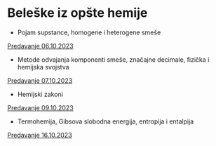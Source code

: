 # Beleške iz opšte hemije

- Pojam supstance, homogene i heterogene smeše

[Predavanje 06.10.2023](https://drive.google.com/file/d/19AykG_75wHg6vSPojbM2lhFcHNlO-Pa2/view?usp=sharing)

- Metode odvajanja komponenti smeše, značajne decimale, fizička i hemijska svojstva

[Predavanje 07.10.2023](https://drive.google.com/file/d/1jkGu7FKgQsokuMKJWi96bKPUrKGZuYwE/view?usp=sharing)

- Hemijski zakoni

[Predavanje 09.10.2023](https://drive.google.com/file/d/1IOtct-YlMFZBeDyIqxowCU8IvuYLNiPw/view?usp=sharing)

- Termohemija, Gibsova slobodna energija, entropija i entalpija

[Predavanje 16.10.2023](https://drive.google.com/file/d/17A41QdoMzv_i7jeRR0jelx7b7fro4B9z/view?usp=sharing)
